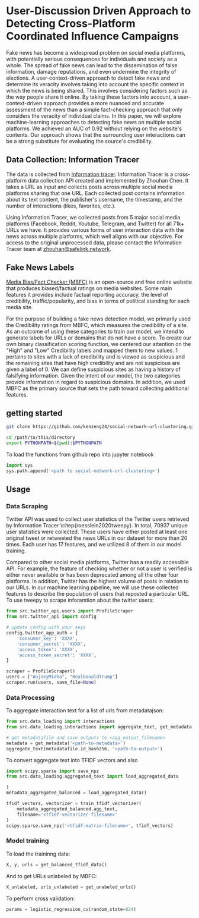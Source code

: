 # User-Discussion Driven Approach to Detecting Cross-Platform Coordinated Influence Campaigns

Fake news has become a widespread problem on social media platforms, with potentially serious consequences for individuals and society as a whole. The spread of fake news can lead to the dissemination of false information, damage reputations, and even undermine the integrity of elections. A user-context-driven approach to detect fake news and determine its veracity involves taking into account the specific context in which the news is being shared. This involves considering factors such as the way people share it online. By taking these factors into account, a user-context-driven approach provides a more nuanced and accurate assessment of the news than a simple fact-checking approach that only considers the veracity of individual claims. In this paper, we will explore machine-learning approaches to detecting fake news on multiple social platforms. We achieved an AUC of 0.92 without relying on the website's contents. Our approach shows that the surrounding user interactions can be a strong substitute for evaluating the source's credibility. 

## Data Collection: Information Tracer

The data is collected from [Information tracer](https://informationtracer.com). Information Tracer is a cross-platform data collection API created and implemented by Zhouhan Chen. It takes a URL as input and collects posts across multiple social media platforms sharing that one URL. Each collected post contains information about its text content, the publisher's username, the timestamp, and the number of interactions (likes, favorites, etc.).

Using Information Tracer, we collected posts from 5 major social media platforms (Facebook, Reddit, Youtube, Telegram, and Twitter) for all 71k+ URLs we have. It provides various forms of user interaction data with the news across multiple platforms, which well aligns with our objective. For access to the original unprocessed data, please contact the Information Tracer team at zhouhan@safelink.network. 

<!-- <p align="center">
  <img src="https://github.com/nyukat/pathology_extraction/blob/main/figures/figure1.png">
</p> -->


## Fake News Labels 

[Media Bias/Fact Checker (MBFC)](https://mediabiasfactcheck.com) is an open-source and free online website that produces biased/factual ratings on media websites. Some main features it provides include factual reporting accuracy, the level of credibility, traffic/popularity, and bias in terms of political standing for each media site.
 
For the purpose of building a fake news detection model, we primarily used the Credibility ratings from MBFC, which measures the credibility of a site. As an outcome of using these categories to train our model, we intend to generate labels for URLs or domains that do not have a score. To create our own binary classification scoring function, we centered our attention on the "High" and "Low" Credibility labels and mapped them to new values. 1 pertains to sites with a lack of credibility and is viewed as suspicious and the remaining sites that have high credibility and are not suspicious are given a label of 0. We can define suspicious sites as having a history of falsifying information. Given the intent of our model, the two categories provide information in regard to suspicious domains. In addition, we used MBFC as the primary source that sets the path toward collecting additional features.

## getting started

```bash
git clone https://github.com/kenzeng24/social-network-url-clustering.git
```

```bash
cd /path/to/this/directory
export PYTHONPATH=$(pwd):$PYTHONPATH
```

To load the functions from github repo into jupyter notebook 
```python
import sys
sys.path.append('<path to social-network-url-clustering>')
```

## Usage 

### Data Scraping

Twitter API was used to collect user statistics of the Twitter users retrieved by Information Tracer \citep{roesslein2020tweepy}. In total, 70937 unique user statistics were collected. These users have either posted at least one original tweet or retweeted the news URLs in our dataset for more than 20 times. Each user has 17 features, and we utilized 8 of them in our model training. 

Compared to other social media platforms,  Twitter has a readily accessible API. For example, the feature of checking whether or not a user is verified is either never available or has been deprecated among all the other four platforms. In addition, Twitter has the highest volume of posts in relation to our URLs. In our machine learning pipeline, we will use these collected features to describe the population of users that reposted a particular URL. To use tweepy to scrape inforamtion about the twitter users:

```python
from src.twitter_api.users import ProfileScraper
from src.twitter_api import config

# update config with your keys 
config.twitter_app_auth = {
    'consumer_key': 'XXXX',
    'consumer_secret': 'XXXX',
    'access_token': 'XXXX',
    'access_token_secret': 'XXXX',
}

scraper = ProfileScraper()
users = ["AnjneyMidha", "RealDonaldTrump"]
scraper.run(users, save_file=None)
```

### Data Processing 

To aggregate interaction text for a list of urls from metadatajson: 

```python 
from src.data_loading import interactions 
from src.data_loading.interactions import aggregate_text, get_metadata

# get metadatafile and save outputs to <agg_output_filename>
metadata = get_metadata('<path-to-metedata>')
aggregate_text(metadatafile.id_hash256, '<path-to-output>')
```

To convert aggregate text into TFIDF vectors and also 

```python 
import scipy.sparse import save_npz
from src.data_loading.aggregated_text import load_aggregated_data

)
metadata_aggregated_balanced = load_aggregated_data() 

tfidf_vectors, vectorizer = train_tfidf_vectorizer(
    metadata_aggregated_balanced.agg_text,
    filename='<tfidf-vectorizer-filename>'
)
scipy.sparse.save_npz('<tfidf-matrix-filename>', tfidf_vectors)
```

### Model training 

To load the traininng data: 

```python 
X, y, urls = get_balanced_tfidf_data()
```

And to get URLs unlabeled by MBFC: 

```python 
X_unlabeled, urls_unlabeled = get_unabeled_urls()
```

To perform cross validation:

```python 
params = logistic_regression_cv(random_state=824)
```

## 


